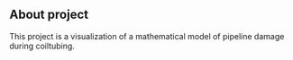 ## About project
This project is a visualization of a mathematical model of pipeline damage during coiltubing.